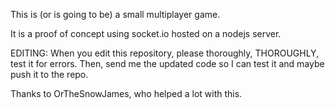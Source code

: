 This is (or is going to be) a small multiplayer game.

It is a proof of concept using socket.io hosted on a nodejs server.

EDITING:
When you edit this repository, please thoroughly, THOROUGHLY, test it for errors. Then, send me the updated code so I can test it and maybe push it to the repo.

Thanks to OrTheSnowJames, who helped a lot with this.

